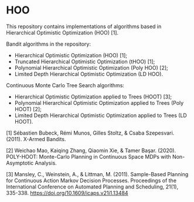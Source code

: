 # HOO

This repository contains implementations of algorithms based in Hierarchical Optimistic Optimization (HOO) [1].

Bandit algorithms in the repository:
- Hierarchical Optimistic Optimization (HOO) [1];
- Truncated Hierarchical Optimistic Optimization (tHOO) [1];
- Polynomial Hierarchical Optimistic Optimization (Poly HOO) [2];
- Limited Depth Hierarchical Optimistic Optimization (LD HOO).

Continuous Monte Carlo Tree Search algorithms:
- Hierarchical Optimistic Optimization applied to Trees (HOOT) [3];
- Polynomial Hierarchical Optimistic Optimization applied to Trees (Poly HOOT) [2];
- Limited Depth Hierarchical Optimistic Optimization applied to Trees (LD HOOT).

[1] Sébastien Bubeck, Rémi Munos, Gilles Stoltz, & Csaba Szepesvari. (2011). X-Armed Bandits.

[2] Weichao Mao, Kaiqing Zhang, Qiaomin Xie, & Tamer Başar. (2020). POLY-HOOT: Monte-Carlo Planning in Continuous Space MDPs with Non-Asymptotic Analysis.

[3] Mansley, C., Weinstein, A., & Littman, M. (2011). Sample-Based Planning for Continuous Action Markov Decision Processes. Proceedings of the International Conference on Automated Planning and Scheduling, 21(1), 335-338. https://doi.org/10.1609/icaps.v21i1.13484
